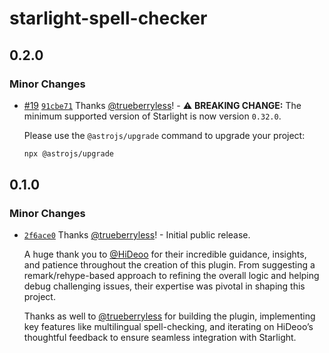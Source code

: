 # starlight-spell-checker

## 0.2.0

### Minor Changes

- [#19](https://github.com/trueberryless-org/starlight-spell-checker/pull/19) [`91cbe71`](https://github.com/trueberryless-org/starlight-spell-checker/commit/91cbe71c919caa28a9cc701a5a2261eda0789e98) Thanks [@trueberryless](https://github.com/trueberryless)! - ⚠️ **BREAKING CHANGE:** The minimum supported version of Starlight is now version `0.32.0`.

  Please use the `@astrojs/upgrade` command to upgrade your project:

  ```sh
  npx @astrojs/upgrade
  ```

## 0.1.0

### Minor Changes

- [`2f6ace0`](https://github.com/trueberryless-org/starlight-spell-checker/commit/2f6ace07dd5566b816afac01af28c2a0625698a1) Thanks [@trueberryless](https://github.com/trueberryless)! - Initial public release.

  A huge thank you to [@HiDeoo](https://github.com/HiDeoo) for their incredible guidance, insights, and patience throughout the creation of this plugin. From suggesting a remark/rehype-based approach to refining the overall logic and helping debug challenging issues, their expertise was pivotal in shaping this project.

  Thanks as well to [@trueberryless](https://github.com/trueberryless) for building the plugin, implementing key features like multilingual spell-checking, and iterating on HiDeoo’s thoughtful feedback to ensure seamless integration with Starlight.

